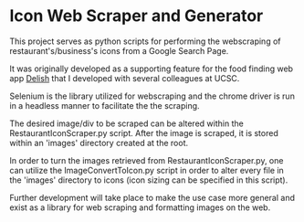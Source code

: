 # Icon Web Scraper and Generator

This project serves as python scripts for performing the webscraping of restaurant's/business's icons from a Google Search Page.

It was originally developed as a supporting feature for the food finding web app [Delish](https://github.com/cyruskarsan/Delish-Food) that I developed with several colleagues at UCSC.

Selenium is the library utilized for webscraping and the chrome driver is run in a headless manner to facilitate the the scraping.

The desired image/div to be scraped can be altered within the RestaurantIconScraper.py script. After the image is scraped, it is stored within an 'images' directory created at the root.

In order to turn the images retrieved from RestaurantIconScraper.py, one can utilize the ImageConvertToIcon.py script in order to alter every file in the 'images' directory to icons (icon sizing can be specified in this script).

Further development will take place to make the use case more general and exist as a library for web scraping and formatting images on the web.
